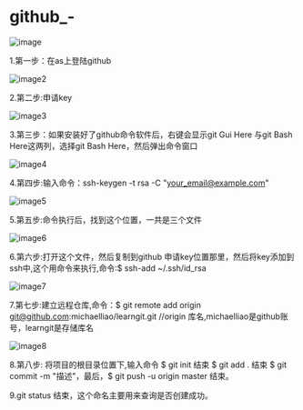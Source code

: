 # github_-
![image](http://a4.qpic.cn/psb?/V14LWyim3xWUYY/MYDeB6oyZTz*XzCk8VmzdkAOVMllL2nFkEou1mI7Rnc!/m/dI8AAAAAAAAAnull&bo=tAOAAgAAAAADBxc!&rf=photolist&t=5)


1.第一步：在as上登陆github



![image2](http://a1.qpic.cn/psb?/V14LWyim3xWUYY/b1aBvaPZ7wzOP1rL8O8DQQV*U3CR5.Z.kO0ff.vRCNQ!/m/dHwBAAAAAAAAnull&bo=0QOAAgAAAAADB3I!&rf=photolist&t=5)


2.第二步:申请key


![image3](http://a2.qpic.cn/psb?/V14LWyim3xWUYY/qnEJAfDqnhJvNTEVcP5jHS0PjjYOnm1JvpeDDbjJ.cY!/m/dHkBAAAAAAAAnull&bo=nASAAgAAAAADBzg!&rf=photolist&t=5)


3.第三步：如果安装好了github命令软件后，右键会显示git Gui Here 与git Bash Here这两列，选择git Bash Here，然后弹出命令窗口


![image4](http://a4.qpic.cn/psb?/V14LWyim3xWUYY/qfeqZY5.Sv9Thk4CvTDaAiL8LucoMqk6T69krCvQj8k!/m/dG8BAAAAAAAAnull&bo=XASAAgAAAAADB*g!&rf=photolist&t=5)


4.第四步:输入命令：ssh-keygen -t rsa -C "your_email@example.com"


![image5](http://a1.qpic.cn/psb?/V14LWyim3xWUYY/0FYHDMuXYzmYaWZZUeGu2ZlR2zIcQ621YGgRIS5eS1I!/m/dNwAAAAAAAAAnull&bo=CQMbAQAAAAADBzI!&rf=photolist&t=5)


5.第五步:命令执行后，找到这个位置，一共是三个文件


![image6](http://a3.qpic.cn/psb?/V14LWyim3xWUYY/5XBCKtcQ112orB1g0A4*pyt7ePxpTfBB0ZIeKdaYi58!/m/dAoBAAAAAAAAnull&bo=QgSAAgAAAAADB.Y!&rf=photolist&t=5)


6.第六步:打开这个文件，然后复制到github 申请key位置那里，然后将key添加到ssh中,这个用命令来执行,命令:$ ssh-add ~/.ssh/id_rsa


![image7](http://a4.qpic.cn/psb?/V14LWyim3xWUYY/wdbo58r0*awxylFX0Zn.vfkw2Lt6CA.X22qfjfq.MRs!/m/dB8BAAAAAAAAnull&bo=tgFDAQAAAAADB9c!&rf=photolist&t=5)


7.第七步:建立远程仓库,命令：$ git remote add origin git@github.com:michaelliao/learngit.git   //origin 库名,michaelliao是github账号，learngit是存储库名


![image8](http://www.liaoxuefeng.com/files/attachments/00138490848464619aebd9a2bb0493c83e132ca1eed6f66000/0)


8.第八步: 将项目的根目录位置下,输入命令 $ git init 结束 $ git add . 结束 $ git commit -m "描述"，最后，$ git push -u origin master 结束。


9.git status 结束，这个命名主要用来查询是否创建成功。
